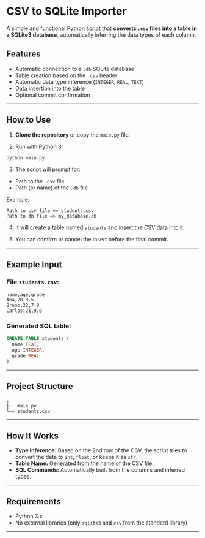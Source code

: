 
# CSV to SQLite Importer

A simple and functional Python script that **converts `.csv` files into a table in a SQLite3 database**, automatically inferring the data types of each column.

## Features

- Automatic connection to a `.db` SQLite database
- Table creation based on the `.csv` header
- Automatic data type inference (`INTEGER`, `REAL`, `TEXT`)
- Data insertion into the table
- Optional commit confirmation

---

## How to Use

1. **Clone the repository** or copy the `main.py` file.

2. Run with Python 3:

```bash
python main.py
```

3. The script will prompt for:

- Path to the `.csv` file
- Path (or name) of the `.db` file

Example:
```
Path to csv file => students.csv
Path to db file => my_database.db
```

4. It will create a table named `students` and insert the CSV data into it.

5. You can confirm or cancel the insert before the final commit.

---

## Example Input

### File `students.csv`:

```csv
name,age,grade
Ana,20,8.5
Bruno,22,7.8
Carlos,21,9.0
```

### Generated SQL table:

```sql
CREATE TABLE students (
  name TEXT,
  age INTEGER,
  grade REAL
)
```

---

## Project Structure

```
.
├── main.py
└── students.csv
```

---

## How It Works

- **Type Inference:** Based on the 2nd row of the CSV, the script tries to convert the data to `int`, `float`, or keeps it as `str`.
- **Table Name:** Generated from the name of the CSV file.
- **SQL Commands:** Automatically built from the columns and inferred types.

---

## Requirements

- Python 3.x
- No external libraries (only `sqlite3` and `csv` from the standard library)

---
